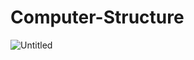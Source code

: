 # Computer-Structure
![Untitled](https://s3-us-west-2.amazonaws.com/secure.notion-static.com/d8876ab6-507d-42cc-94e1-f6716f5e6912/Untitled.png)

